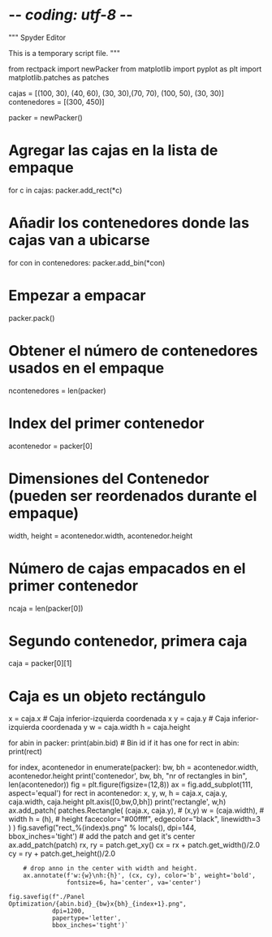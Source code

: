 # -*- coding: utf-8 -*-
"""
Spyder Editor

This is a temporary script file.
"""

from rectpack import newPacker
from matplotlib import pyplot as plt
import matplotlib.patches as patches


cajas = [(100, 30), (40, 60), (30, 30),(70, 70), (100, 50), (30, 30)]
contenedores = [(300, 450)]

packer = newPacker()

# Agregar las cajas en la lista de empaque
for c in cajas:
	packer.add_rect(*c)

# Añadir los contenedores donde las cajas van a ubicarse
for con in contenedores:
	packer.add_bin(*con)

# Empezar a empacar
packer.pack()

# Obtener el número de contenedores usados en el empaque
ncontenedores = len(packer)

# Index del primer contenedor
acontenedor = packer[0]

# Dimensiones del Contenedor (pueden ser reordenados durante el empaque)
width, height = acontenedor.width, acontenedor.height

# Número de cajas empacados en el primer contenedor
ncaja = len(packer[0])

# Segundo contenedor, primera caja
caja = packer[0][1]

# Caja es un objeto rectángulo
x = caja.x # Caja inferior-izquierda coordenada x
y = caja.y # Caja inferior-izquierda coordenada y
w = caja.width
h = caja.height

for abin in packer:
  print(abin.bid) # Bin id if it has one
  for rect in abin:
    print(rect)

for index, acontenedor in enumerate(packer):
  bw, bh  = acontenedor.width, acontenedor.height
  print('contenedor', bw, bh, "nr of rectangles in bin", len(acontenedor))
  fig = plt.figure(figsize=(12,8))
  ax = fig.add_subplot(111, aspect='equal')
  for rect in acontenedor:
    x, y, w, h = caja.x, caja.y, caja.width, caja.height
    plt.axis([0,bw,0,bh])
    print('rectangle', w,h)
    ax.add_patch(
        patches.Rectangle(
            (caja.x, caja.y),  # (x,y)
            w = (caja.width),          # width
            h = (h),          # height
            facecolor="#00ffff",
            edgecolor="black",
            linewidth=3
        )
    )
  fig.savefig("rect_%(index)s.png" % locals(), dpi=144, bbox_inches='tight')
		# add the patch and get it's center
		ax.add_patch(patch)
		rx, ry = patch.get_xy()
		cx = rx + patch.get_width()/2.0
		cy = ry + patch.get_height()/2.0
		
		# drop anno in the center with width and height.
		ax.annotate(f'w:{w}\nh:{h}', (cx, cy), color='b', weight='bold', 
					fontsize=6, ha='center', va='center')
					
	fig.savefig(f"./Panel Optimization/{abin.bid}_{bw}x{bh}_{index+1}.png", 
			    dpi=1200, 
				papertype='letter',
				bbox_inches='tight')`

